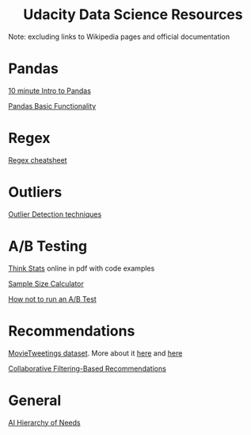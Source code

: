 <h1 id="Data-Science-Resources" align="center">Udacity Data Science Resources</h1>
Note: excluding links to Wikipedia pages and official documentation

# Pandas 
[10 minute Intro to Pandas](https://pandas.pydata.org/pandas-docs/stable/10min.html)

[Pandas Basic Functionality](https://pandas.pydata.org/pandas-docs/stable/basics.html)

# Regex
[Regex cheatsheet](https://medium.com/factory-mind/regex-tutorial-a-simple-cheatsheet-by-examples-649dc1c3f285)

# Outliers
[Outlier Detection techniques](https://towardsdatascience.com/a-brief-overview-of-outlier-detection-techniques-1e0b2c19e561)

# A/B Testing
[Think Stats](https://greenteapress.com/wp/think-stats-2e/) online in pdf with code examples

[Sample Size Calculator](http://www.evanmiller.org/ab-testing/sample-size.html)

[How not to run an A/B Test](https://www.evanmiller.org/how-not-to-run-an-ab-test.html)

# Recommendations
[MovieTweetings dataset](https://github.com/sidooms/MovieTweetings). More about it [here](http://crowdrec2013.noahlab.com.hk/papers/crowdrec2013_Dooms.pdf) and [here](https://www.slideshare.net/simondooms/movie-tweetings-a-movie-rating-dataset-collected-from-twitter)

[Collaborative Filtering-Based Recommendations](https://blog.dominodatalab.com/recommender-systems-collaborative-filtering/)


# General
[AI Hierarchy of Needs](https://hackernoon.com/the-ai-hierarchy-of-needs-18f111fcc007)
